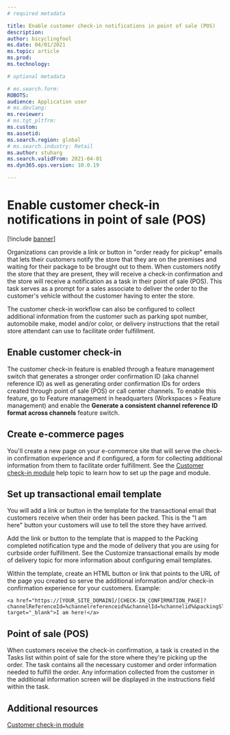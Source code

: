 ```yaml
---
# required metadata

title: Enable customer check-in notifications in point of sale (POS)
description: 
author: bicyclingfool
ms.date: 04/01/2021
ms.topic: article
ms.prod: 
ms.technology: 

# optional metadata

# ms.search.form: 
ROBOTS: 
audience: Application user
# ms.devlang: 
ms.reviewer:
# ms.tgt_pltfrm: 
ms.custom: 
ms.assetid: 
ms.search.region: global
# ms.search.industry: Retail
ms.author: stuharg
ms.search.validFrom: 2021-04-01
ms.dyn365.ops.version: 10.0.19

---
```


# Enable customer check-in notifications in point of sale (POS)

[!include [banner](includes/banner.md)]

Organizations can provide a link or button in "order ready for pickup" emails that lets their customers notify the store that they are on the premises and waiting for their package to be brought out to them. When customers notify the store that they are present, they will receive a check-in confirmation and the store will receive a notification as a task in their point of sale (POS). This task serves as a prompt for a sales associate to deliver the order to the customer's vehicle without the customer having to enter the store.

The customer check-in workflow can also be configured to collect additional information from the customer such as parking spot number, automobile make, model and/or color, or delivery instructions that the retail store attendant can use to facilitate order fulfillment.

## Enable customer check-in

The customer check-in feature is enabled through a feature management switch that generates a stronger order confirmation ID (aka channel reference ID) as well as generating order confirmation IDs for orders created through point of sale (POS) or call center channels. To enable this feature, go to Feature management in headquarters (Workspaces > Feature management) and enable the **Generate a consistent channel reference ID format across channels** feature switch. 

## Create e-commerce pages

You'll create a new page on your e-commerce site that will serve the check-in confirmation experience and if configured, a form for collecting additional information from them to facilitate order fulfillment. See the [Customer check-in module](check-in-for-pickup-module.md) help topic to learn how to set up the page and module.

## Set up transactional email template

You will add a link or button in the template for the transactional email that customers receive when their order has been packed. This is the "I am here" button your customers will use to tell the store they have arrived. 

Add the link or button to the template that is mapped to the Packing completed notification type and the mode of delivery that you are using for curbside order fulfillment. See the Customize transactional emails by mode of delivery topic for more information about configuring email templates. 

Within the template, create an HTML button or link that points to the URL of the page you created so serve the additional information and/or check-in confirmation experience for your customers. Example:

```
<a href="https://[YOUR_SITE_DOMAIN]/[CHECK-IN_CONFIRMATION_PAGE]?channelReferenceId=%channelreferenceid%&channelId=%channelid%&packingSlipId=%packingslipid%" target="_blank">I am here!</a>
```

## Point of sale (POS)

When customers receive the check-in confirmation, a task is created in the Tasks list within point of sale for the store where they're picking up the order. The task contains all the necessary customer and order information needed to fulfill the order. Any information collected from the customer in the additional information screen will be displayed in the instructions field within the task. 



## Additional resources

[Customer check-in module](check-in-for-pickup-module.md)

